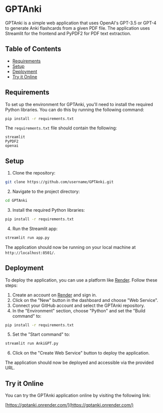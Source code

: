 # GPTAnki

GPTAnki is a simple web application that uses OpenAI's GPT-3.5 or GPT-4 to generate Anki flashcards from a given PDF file. The application uses Streamlit for the frontend and PyPDF2 for PDF text extraction.

## Table of Contents
- [Requirements](#requirements)
- [Setup](#setup)
- [Deployment](#deployment)
- [Try it Online](#try-it-online)

## Requirements

To set up the environment for GPTAnki, you'll need to install the required Python libraries. You can do this by running the following command:

```bash
pip install -r requirements.txt
```

The `requirements.txt` file should contain the following:

```
streamlit
PyPDF2
openai
```

## Setup

1. Clone the repository:

```bash
git clone https://github.com/username/GPTAnki.git
```

2. Navigate to the project directory:

```bash
cd GPTAnki
```

3. Install the required Python libraries:

```bash
pip install -r requirements.txt
```

4. Run the Streamlit app:

```bash
streamlit run app.py
```

The application should now be running on your local machine at `http://localhost:8501/`.

## Deployment

To deploy the application, you can use a platform like [Render](https://render.com/). Follow these steps:

1. Create an account on [Render](https://render.com/) and sign in.
2. Click on the "New" button in the dashboard and choose "Web Service".
3. Connect your GitHub account and select the GPTAnki repository.
4. In the "Environment" section, choose "Python" and set the "Build command" to:

```bash
pip install -r requirements.txt
```

5. Set the "Start command" to:

```bash
streamlit run AnkiGPT.py
```

6. Click on the "Create Web Service" button to deploy the application.

The application should now be deployed and accessible via the provided URL.

## Try it Online

You can try the GPTAnki application online by visiting the following link:

[https://gptanki.onrender.com/](https://gptanki.onrender.com/)
